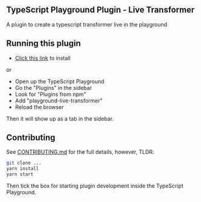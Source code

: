 ## TypeScript Playground Plugin - Live Transformer

A plugin to create a typescript transformer live in the playground

## Running this plugin

- [Click this link](https://www.typescriptlang.org/play?install-plugin=playground-live-transformer) to install

or

- Open up the TypeScript Playground
- Go the "Plugins" in the sidebar
- Look for "Plugins from npm"
- Add "playground-live-transformer"
- Reload the browser

Then it will show up as a tab in the sidebar.

## Contributing

See [CONTRIBUTING.md](./CONTRIBUTING.md) for the full details, however, TLDR:

```sh
git clone ...
yarn install
yarn start
```

Then tick the box for starting plugin development inside the TypeScript Playground.
